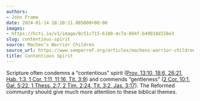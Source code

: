 ```yaml
---
authors:
- John Frame
date: 2024-01-14 18:20:11.085000+00:00
images:
- https://hcti.io/v1/image/8c51c715-6180-4c7a-894f-b49018d158e3
slug: contentious-spirit
source: Machen’s Warrior Children
source_url: https://www.semperref.org/articles/machens-warrior-children-dczkz
title: Contentious Spirit
---
```


Scripture often condemns a “contentious” spirit ([Prov. 13:10, 18:6, 26:21, Hab. 1:3, 1 Cor. 1:11, 11:16, Tit. 3:9](https://www.biblegateway.com/passage/?search=Prov.+13%3A10%2C+18%3A6%2C+26%3A21%2C+Hab.+1%3A3%2C+1+Cor.+1%3A11%2C+11%3A16%2C+Tit.+3%3A9&version=NIV)) and commends “gentleness” ([2 Cor. 10:1, Gal. 5:22, 1 Thess. 2:7, 2 Tim. 2:24, Tit. 3:2, Jas. 3:17](https://www.biblegateway.com/passage/?search=2+Cor.+10%3A1%2C+Gal.+5%3A22%2C+1+Thess.+2%3A7%2C+2+Tim.+2%3A24%2C+Tit.+3%3A2%2C+Jas.+3%3A17&version=NIV)). The Reformed community should give much more attention to these biblical themes.